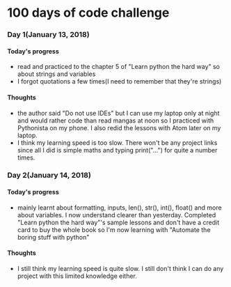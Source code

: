 # 100 days of code challenge
### Day 1(January 13, 2018)

#### Today's progress
 - read and practiced to the chapter 5 of "Learn python the hard way" so about strings and variables
 - I forgot quotations a few times(I need to remember that they're strings)
 
#### Thoughts
 - the author said "Do not use IDEs" but I can use my laptop only at night and would rather code than read mangas at noon so I practiced with Pythonista on my phone. I also redid the lessons with Atom later on my laptop.
 - I think my learning speed is too slow. There won't be any project links since all I did is simple maths and typing print("...") for quite a number times. 

### Day 2(January 14, 2018)

#### Today's progress
- mainly learnt about formatting, inputs, len(), str(), int(), float() and more about variables. I now understand clearer than yesterday. Completed "Learn python the hard way"'s sample lessons and don't have a credit card to buy the whole book so I'm now learning with "Automate the boring stuff with python"

#### Thoughts
- I still think my learning speed is quite slow. I still don't think I can do any project with this limited knowledge either.
